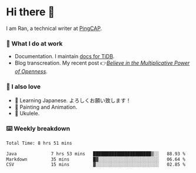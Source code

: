 # Hi there 👋

I am Ran, a technical writer at [PingCAP](https://pingcap.com/).

### 📝 What I do at work

- Documentation. I maintain [docs for TiDB](https://github.com/pingcap/docs).
- Blog transcreation. My recent post 👉[*Believe in the Multiplicative Power of Openness*](https://pingcap.com/blog/believe-in-the-multiplicative-power-of-openness-open-source-community).

### 🤠 I also love

- 💬 Learning Japanese. よろしくお願い致します！
- 🎨 Painting and Animation.
- 🎵 Ukulele.

### ⌨️ Weekly breakdown

<!--START_SECTION:waka-->

```txt
Total Time: 8 hrs 51 mins

Java             7 hrs 53 mins   ██████████████████████▒░░   88.93 %
Markdown         35 mins         █▓░░░░░░░░░░░░░░░░░░░░░░░   06.64 %
CSV              15 mins         ▓░░░░░░░░░░░░░░░░░░░░░░░░   02.85 %
```

<!--END_SECTION:waka-->
